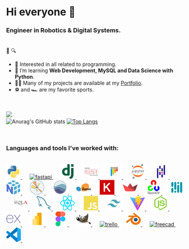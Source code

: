 # Hi everyone 👋<br>
### Engineer in Robotics & Digital Systems.<br><br>
💼 🔍 
- 👀 Interested in all related to programming.
-  🌱 I’m learning **Web Development, MySQL and Data Science with Python**.
-  👨‍💻 Many of my projects are available at my [Portfolio](https://j-atj.github.io/frostnova/).
-  ⚽ and 🏎️ are my favorite sports.
<br>

![](https://komarev.com/ghpvc/?username=J-ATJ&color=2f07ce&style=for-the-badge)
<br>
![Anurag's GitHub stats](https://github-readme-stats.vercel.app/api?username=J-ATJ&show_icons=true&theme=neon&count_private=true)
[![Top Langs](https://github-readme-stats.vercel.app/api/top-langs/?username=J-ATJ&langs_count=8&theme=neon&layout=compact&count_private=true)](https://github.com/anuraghazra/github-readme-stats)

<br>

<h3 align="left">Languages and tools I've worked with:</h3> <br>
<a href="#" target="_blank" rel="noreferrer"> 
<img src="https://github.com/J-ATJ/frostnova/blob/gh-pages/assets/python.svg" alt="python" width="40" height="40" /> 
</a>&nbsp;&nbsp;&nbsp;&nbsp;
<a href="#" target="_blank" rel="noreferrer"> 
<img src="https://github.com/J-ATJ/frostnova/blob/gh-pages/assets/fastapi.svg" alt="fastapi" width="40" height="40"/> 
</a>&nbsp;&nbsp;&nbsp;&nbsp;
<a href="#" target="_blank" rel="noreferrer"> 
<img src="https://github.com/J-ATJ/frostnova/blob/gh-pages/assets/django.svg" alt="django" width="40" height="40"/> 
</a>&nbsp;&nbsp;&nbsp;&nbsp;
<a href="#" target="_blank" rel="noreferrer"> 
<img src="https://github.com/J-ATJ/frostnova/blob/gh-pages/assets/djangorest.svg" alt="djangorest" width="40" height="40"/> 
</a>&nbsp;&nbsp;&nbsp;&nbsp;
<a href="#" target="_blank" rel="noreferrer"> 
<img src="https://github.com/J-ATJ/frostnova/blob/gh-pages/assets/pytest.svg" alt="pytest" width="40" height="40"/> 
</a>&nbsp;&nbsp;&nbsp;&nbsp;
<a href="#" target="_blank" rel="noreferrer"> 
<img src="https://github.com/J-ATJ/frostnova/blob/gh-pages/assets/jupyter.svg" alt="jupyter" width="40" height="40"/> 
</a>&nbsp;&nbsp;&nbsp;&nbsp;
<a href="#" target="_blank" rel="noreferrer"> 
<img src="https://github.com/J-ATJ/frostnova/blob/gh-pages/assets/pandas.svg" alt="pandas" width="40" height="40"/> 
</a>&nbsp;&nbsp;&nbsp;&nbsp;
<a href="#" target="_blank" rel="noreferrer"> 
<img src="https://github.com/J-ATJ/frostnova/blob/gh-pages/assets/numpy.svg" alt="numpy" width="40" height="40"/> 
</a>&nbsp;&nbsp;&nbsp;&nbsp;
<a href="#" target="_blank" rel="noreferrer"> 
<img src="https://github.com/J-ATJ/frostnova/blob/gh-pages/assets/matplotlib.svg" alt="matplotlib" width="40" height="40"/> 
</a>&nbsp;&nbsp;&nbsp;&nbsp;
<a href="#" target="_blank" rel="noreferrer"> 
<img src="https://github.com/J-ATJ/frostnova/blob/gh-pages/assets/seaborn.svg" alt="seaborn" width="40" height="40"/> 
</a>&nbsp;&nbsp;&nbsp;&nbsp;
<a href="#" target="_blank" rel="noreferrer"> 
<img src="https://github.com/J-ATJ/frostnova/blob/gh-pages/assets/scikitlearn.svg" alt="scikitlearn" width="40" height="40"/> 
</a>&nbsp;&nbsp;&nbsp;&nbsp;
<a href="#" target="_blank" rel="noreferrer"> 
<img src="https://github.com/J-ATJ/frostnova/blob/gh-pages/assets/keras.svg" alt="keras" width="40" height="40"/> 
</a>&nbsp;&nbsp;&nbsp;&nbsp;
<a href="#" target="_blank" rel="noreferrer"> 
<img src="https://github.com/J-ATJ/frostnova/blob/gh-pages/assets/streamlit.svg" alt="streamlit" width="40" height="40"/> 
</a>&nbsp;&nbsp;&nbsp;&nbsp;
<a href="#" target="_blank" rel="noreferrer"> 
<img src="https://github.com/J-ATJ/frostnova/blob/gh-pages/assets/opencv.svg" alt="opencv" width="40" height="40"/> 
</a>&nbsp;&nbsp;&nbsp;&nbsp;
<a href="#" target="_blank" rel="noreferrer"> 
<img src="https://github.com/J-ATJ/frostnova/blob/gh-pages/assets/mediapipe.svg" alt="mediapipe" width="40" height="40"/> 
</a>&nbsp;&nbsp;&nbsp;&nbsp;
<a href="#" target="_blank" rel="noreferrer"> 
<img src="https://github.com/J-ATJ/frostnova/blob/gh-pages/assets/sqlalchemy.svg" alt="sqlalchemy" width="40" height="40"/> 
</a>&nbsp;&nbsp;&nbsp;&nbsp;
<a href="#" target="_blank" rel="noreferrer"> 
<img src="https://github.com/J-ATJ/frostnova/blob/gh-pages/assets/mysql.svg" alt="mysql" width="40" height="40"/> 
</a>&nbsp;&nbsp;&nbsp;&nbsp;
<a href="#" target="_blank" rel="noreferrer"> 
<img src="https://github.com/J-ATJ/frostnova/blob/gh-pages/assets/react.svg" alt="react" width="40" height="40"/> 
</a>&nbsp;&nbsp;&nbsp;&nbsp;
<a href="#" target="_blank" rel="noreferrer"> 
<img src="https://github.com/J-ATJ/frostnova/blob/gh-pages/assets/javascript.svg" alt="javascript" width="40" height="40"/> 
</a>&nbsp;&nbsp;&nbsp;&nbsp;
<a href="#" target="_blank" rel="noreferrer"> 
<img src="https://github.com/J-ATJ/frostnova/blob/gh-pages/assets/tailwind.svg" alt="tailwind" width="40" height="40"/> 
</a>&nbsp;&nbsp;&nbsp;&nbsp;
<a href="#" target="_blank" rel="noreferrer"> 
<img src="https://github.com/J-ATJ/frostnova/blob/gh-pages/assets/vite.svg" alt="vite" width="40" height="40"/> 
</a>&nbsp;&nbsp;&nbsp;&nbsp;
<a href="#" target="_blank" rel="noreferrer"> 
<img src="https://github.com/J-ATJ/frostnova/blob/gh-pages/assets/node.svg" alt="node" width="40" height="40"/> 
</a>&nbsp;&nbsp;&nbsp;&nbsp;
<a href="#" target="_blank" rel="noreferrer"> 
<img src="https://github.com/J-ATJ/frostnova/blob/gh-pages/assets/express.svg" alt="express" width="40" height="40"/> 
</a>&nbsp;&nbsp;&nbsp;&nbsp;
<a href="#" target="_blank" rel="noreferrer"> 
<img src="https://github.com/J-ATJ/frostnova/blob/gh-pages/assets/powerbi.svg" alt="powerbi" width="40" height="40"/> 
</a>&nbsp;&nbsp;&nbsp;&nbsp;
<a href="#" target="_blank" rel="noreferrer"> 
<img src="https://github.com/J-ATJ/frostnova/blob/gh-pages/assets/figma.svg" alt="figma" width="40" height="40"/> 
</a>&nbsp;&nbsp;&nbsp;&nbsp;
<a href="#" target="_blank" rel="noreferrer"> 
<img src="https://github.com/J-ATJ/frostnova/blob/gh-pages/assets/gimp.svg" alt="gimp" width="40" height="40"/> 
</a>&nbsp;&nbsp;&nbsp;&nbsp;
<a href="#" target="_blank" rel="noreferrer"> 
<img src="https://github.com/J-ATJ/frostnova/blob/gh-pages/assets/trello.svg" alt="trello" width="40" height="40"/> 
</a>&nbsp;&nbsp;&nbsp;&nbsp;
<a href="#" target="_blank" rel="noreferrer"> 
<img src="https://github.com/J-ATJ/frostnova/blob/gh-pages/assets/blender.svg" alt="blender" width="40" height="40"/> 
</a>&nbsp;&nbsp;&nbsp;&nbsp;
<a href="#" target="_blank" rel="noreferrer"> 
<img src="https://github.com/J-ATJ/frostnova/blob/gh-pages/assets/freecad.svg" alt="freecad" width="40" height="40"/> 
</a>&nbsp;&nbsp;&nbsp;&nbsp;
<a href="#" target="_blank" rel="noreferrer"> 
<img src="https://github.com/J-ATJ/frostnova/blob/gh-pages/assets/vscode.svg" alt="vscode" width="40" height="40"/> 
</a>&nbsp;&nbsp;&nbsp;&nbsp;
